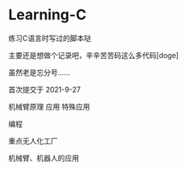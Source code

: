 # Learning-C
练习C语言时写过的脚本哒

主要还是想做个记录吧，辛辛苦苦码这么多代码[doge]

虽然老是忘分号......

首次提交于 2021-9-27



机械臂原理 应用 特殊应用

编程

重点无人化工厂

机械臂、机器人的应用

